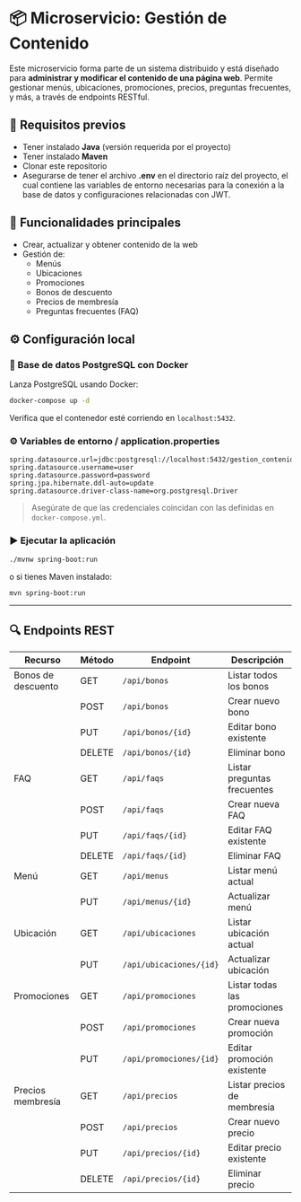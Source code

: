 # 📦 Microservicio: Gestión de Contenido

Este microservicio forma parte de un sistema distribuido y está diseñado para **administrar y modificar el contenido de una página web**. Permite gestionar menús, ubicaciones, promociones, precios, preguntas frecuentes, y más, a través de endpoints RESTful.

## 🚀 Requisitos previos

- Tener instalado **Java** (versión requerida por el proyecto)
- Tener instalado **Maven**
- Clonar este repositorio
- Asegurarse de tener el archivo **.env** en el directorio raíz del proyecto, el cual contiene las variables de entorno necesarias para la conexión a la base de datos y configuraciones relacionadas con JWT.

## 🧩 Funcionalidades principales

- Crear, actualizar y obtener contenido de la web
- Gestión de:
  - Menús
  - Ubicaciones
  - Promociones
  - Bonos de descuento
  - Precios de membresía
  - Preguntas frecuentes (FAQ)


## ⚙️ Configuración local

### 🐘 Base de datos PostgreSQL con Docker

Lanza PostgreSQL usando Docker:

```bash
docker-compose up -d
```

Verifica que el contenedor esté corriendo en `localhost:5432`.

### ⚙️ Variables de entorno / application.properties

```properties
spring.datasource.url=jdbc:postgresql://localhost:5432/gestion_contenido
spring.datasource.username=user
spring.datasource.password=password
spring.jpa.hibernate.ddl-auto=update
spring.datasource.driver-class-name=org.postgresql.Driver
```

> Asegúrate de que las credenciales coincidan con las definidas en `docker-compose.yml`.

### ▶️ Ejecutar la aplicación

```bash
./mvnw spring-boot:run
```

o si tienes Maven instalado:

```bash
mvn spring-boot:run
```
---
## 🔍 Endpoints REST

| Recurso             | Método | Endpoint                   | Descripción                        |
|---------------------|--------|----------------------------|------------------------------------|
| Bonos de descuento  | GET    | `/api/bonos`              | Listar todos los bonos             |
|                     | POST   | `/api/bonos`              | Crear nuevo bono                   |
|                     | PUT    | `/api/bonos/{id}`         | Editar bono existente              |
|                     | DELETE | `/api/bonos/{id}`         | Eliminar bono                      |
| FAQ                 | GET    | `/api/faqs`               | Listar preguntas frecuentes        |
|                     | POST   | `/api/faqs`               | Crear nueva FAQ                    |
|                     | PUT    | `/api/faqs/{id}`          | Editar FAQ existente               |
|                     | DELETE | `/api/faqs/{id}`          | Eliminar FAQ                       |
| Menú                | GET    | `/api/menus`              | Listar menú actual                 |
|                     | PUT    | `/api/menus/{id}`         | Actualizar menú                    |
| Ubicación           | GET    | `/api/ubicaciones`        | Listar ubicación actual            |
|                     | PUT    | `/api/ubicaciones/{id}`   | Actualizar ubicación               |
| Promociones         | GET    | `/api/promociones`        | Listar todas las promociones       |
|                     | POST   | `/api/promociones`        | Crear nueva promoción              |
|                     | PUT    | `/api/promociones/{id}`   | Editar promoción existente         |
| Precios membresía   | GET    | `/api/precios`            | Listar precios de membresía        |
|                     | POST   | `/api/precios`            | Crear nuevo precio                 |
|                     | PUT    | `/api/precios/{id}`       | Editar precio existente            |
|                     | DELETE | `/api/precios/{id}`       | Eliminar precio                    |



